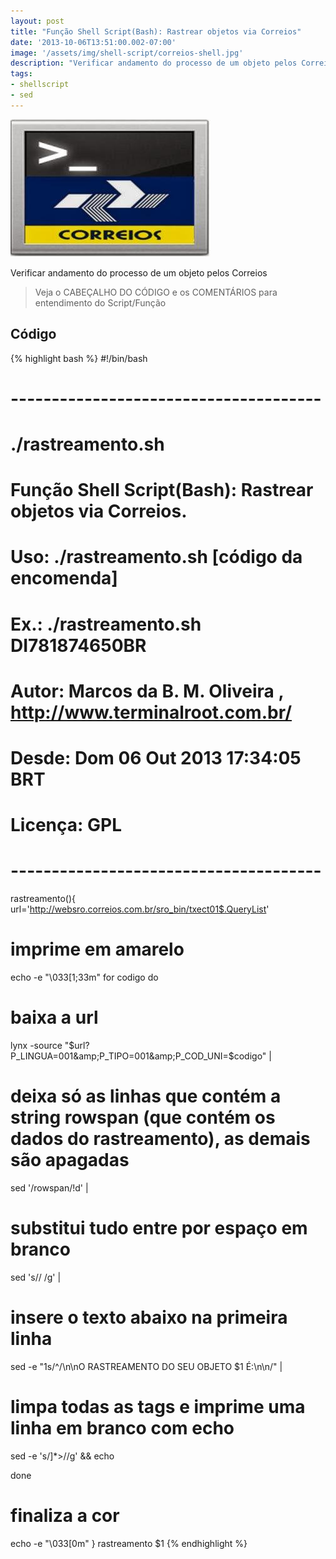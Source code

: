 ```yaml
---
layout: post
title: "Função Shell Script(Bash): Rastrear objetos via Correios"
date: '2013-10-06T13:51:00.002-07:00'
image: '/assets/img/shell-script/correios-shell.jpg'
description: "Verificar andamento do processo de um objeto pelos Correios"
tags:
- shellscript
- sed
---
```


![Função Shell Script(Bash): Rastrear objetos via Correios](/assets/img/shell-script/correios-shell.jpg "Função Shell Script(Bash): Rastrear objetos via Correios")

Verificar andamento do processo de um objeto pelos Correios

> Veja o CABEÇALHO DO CÓDIGO  e os COMENTÁRIOS para entendimento do Script/Função

## Código

{% highlight bash %}
#!/bin/bash
# --------------------------------------
# ./rastreamento.sh
#
# Função Shell Script(Bash): Rastrear objetos via Correios.
#
# Uso: ./rastreamento.sh [código da encomenda]
#
# Ex.: ./rastreamento.sh DI781874650BR
#
# Autor: Marcos da B. M. Oliveira , http://www.terminalroot.com.br/
# Desde: Dom 06 Out 2013 17:34:05 BRT 
# Licença: GPL
# --------------------------------------
rastreamento(){
url='http://websro.correios.com.br/sro_bin/txect01$.QueryList'
# imprime em amarelo
echo -e "\033[1;33m"
for codigo
 do
  # baixa a url
  lynx -source "$url?P_LINGUA=001&amp;P_TIPO=001&amp;P_COD_UNI=$codigo" |
  
  # deixa só as linhas que contém a string rowspan (que contém os dados do rastreamento), as demais são apagadas
  sed '/rowspan/!d' | 
  
  # substitui tudo entre  por espaço em branco
  sed 's// /g' |
  
  # insere o texto abaixo na primeira linha
  sed -e "1s/^/\n\nO RASTREAMENTO DO SEU OBJETO $1 É:\n\n/" |
  
  # limpa todas as tags e imprime uma linha em branco com echo
  sed -e 's/]*>//g' &amp;&amp; echo
  
  
 done
 
# finaliza a cor
echo -e "\033[0m"
}
rastreamento $1
{% endhighlight %}

<script async src="https://pagead2.googlesyndication.com/pagead/js/adsbygoogle.js"></script>

<!-- Informat -->
<ins class="adsbygoogle"
 style="display:block"
 data-ad-client="ca-pub-2838251107855362"
 data-ad-slot="2327980059"
 data-ad-format="auto"
 data-full-width-responsive="true"></ins>

<script>
(adsbygoogle = window.adsbygoogle || []).push({});
</script>

